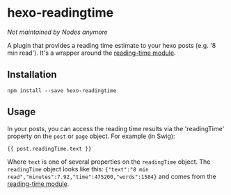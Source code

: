 # hexo-readingtime
_Not maintained by Nodes anymore_

A plugin that provides a reading time estimate to your hexo posts (e.g. '8 min read'). It's a wrapper around the [reading-time module](https://github.com/ngryman/reading-time).

## Installation

`npm install --save hexo-readingtime`

## Usage

In your posts, you can access the reading time results via the 'readingTime' property on the `post` or `page` object. For example (in Swig):

```
{{ post.readingTime.text }}
```

Where `text` is one of several properties on the `readingTime` object. The `readingTime` object looks like this:
 `{"text":"8 min read","minutes":7.92,"time":475200,"words":1584}` and comes from the [reading-time module](https://github.com/ngryman/reading-time).
